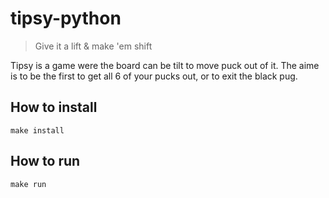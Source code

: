 # tipsy-python

> Give it a lift & make 'em shift

Tipsy is a game were the board can be tilt to move puck out of it. The aime is to be the first to get all 6 of your pucks out, or to exit the black pug.

## How to install

``` 
make install
```

## How to run

```
make run
```
